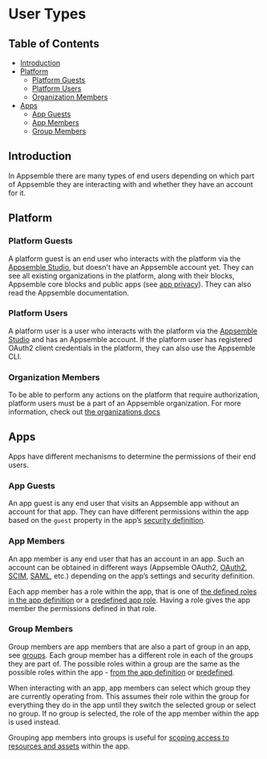 # User Types

## Table of Contents

- [Introduction](#introduction)
- [Platform](#platform)
  - [Platform Guests](#platform-guests)
  - [Platform Users](#platform-users)
  - [Organization Members](#organization-members)
- [Apps](#apps)
  - [App Guests](#app-guests)
  - [App Members](#app-members)
  - [Group Members](#group-members)

## Introduction

In Appsemble there are many types of end users depending on which part of Appsemble they are
interacting with and whether they have an account for it.

## Platform

### Platform Guests

A platform guest is an end user who interacts with the platform via the
[Appsemble Studio](../studio/index.md), but doesn't have an Appsemble account yet. They can see all
existing organizations in the platform, along with their blocks, Appsemble core blocks and public
apps (see [app privacy](../app/security.md#app-privacy)). They can also read the Appsemble
documentation.

### Platform Users

A platform user is a user who interacts with the platform via the
[Appsemble Studio](../studio/index.md) and has an Appsemble account. If the platform user has
registered OAuth2 client credentials in the platform, they can also use the Appsemble CLI.

### Organization Members

To be able to perform any actions on the platform that require authorization, platform users must be
a part of an Appsemble organization. For more information, check out
[the organizations docs](../studio/organizations.mdx)

## Apps

Apps have different mechanisms to determine the permissions of their end users.

### App Guests

An app guest is any end user that visits an Appsemble app without an account for that app. They can
have different permissions within the app based on the `guest` property in the app’s
[security definition](../app/security.md#security-definition).

### App Members

An app member is any end user that has an account in an app. Such an account can be obtained in
different ways (Appsemble OAuth2, [OAuth2](../guides/oauth2.md), [SCIM](../guides/scim.md),
[SAML](../guides/saml.md), etc.) depending on the app’s settings and security definition.

Each app member has a role within the app, that is one of
[the defined roles in the app definition](../app/security.md#roles) or a
[predefined app role](../app/security.md#predefined-app-roles). Having a role gives the app member
the permissions defined in that role.

### Group Members

Group members are app members that are also a part of group in an app, see
[groups](../app/groups.md). Each group member has a different role in each of the groups they are
part of. The possible roles within a group are the same as the possible roles within the app -
[from the app definition](../app/security.md#roles) or
[predefined](../app/security.md#predefined-app-roles).

When interacting with an app, app members can select which group they are currently operating from.
This assumes their role within the group for everything they do in the app until they switch the
selected group or select no group. If no group is selected, the role of the app member within the
app is used instead.

Grouping app members into groups is useful for
[scoping access to resources and assets](../app/groups.md#resources-and-assets) within the app.
